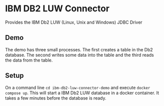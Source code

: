 <!--
Dear developer!     

When you create your very valuable documentation, please be aware that this Readme.md is not only published on github. This documentation is also processed automatically and published on our website. For this to work, the two headings "Demo" and "Setup" must not be changed. Do also not change the order of the headings. Feel free to add sub-sections wherever you want.
-->

# IBM DB2 LUW Connector

Provides the IBM Db2 LUW (Linux, Unix and Windows) JDBC Driver

<!--
The explanations under "MY-RRODUCT-NAME" are displayed  e.g. for the Connector A-Trust here: https://market.axonivy.com/a-trust#tab-description   
-->

## Demo

The demo has three small processes. The first creates a table in the Db2 database.
The second writes some data into the table and the third reads the data from the table.

<!--
We use all entries under the heading "Demo" for the demo-Tab on our Website, e.g. for the Connector A-Trust here: https://market.axonivy.com/a-trust#tab-demo  
-->

## Setup

On a command line `cd ibm-db2-luw-connector-demo` and execute `docker compose up`.
This will start a IBM Db2 LUW database in a docker container.
It takes a few minutes before the database is ready.
